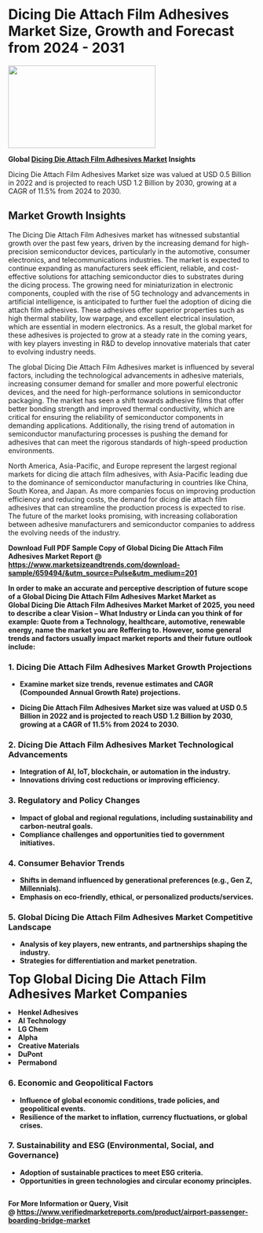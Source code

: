 <H1>Dicing Die Attach Film Adhesives Market Size, Growth and Forecast from 2024 - 2031</H1><img class="aligncenter size-medium wp-image-584254" src="https://thirdeyenews.in/wp-content/uploads/2024/09/Global-Market-Research-300x168.jpeg" alt="" width="300" height="168" /><p><strong>Global&nbsp;<a href="https://www.marketsizeandtrends.com/download-sample/659494/&amp;utm_source=Pulse&amp;utm_medium=201">Dicing Die Attach Film Adhesives Market</a> Insights</strong></p><p>Dicing Die Attach Film Adhesives Market size was valued at USD 0.5 Billion in 2022 and is projected to reach USD 1.2 Billion by 2030, growing at a CAGR of 11.5% from 2024 to 2030.</p><p><h2>Market Growth Insights</h2> <p>The Dicing Die Attach Film Adhesives market has witnessed substantial growth over the past few years, driven by the increasing demand for high-precision semiconductor devices, particularly in the automotive, consumer electronics, and telecommunications industries. The market is expected to continue expanding as manufacturers seek efficient, reliable, and cost-effective solutions for attaching semiconductor dies to substrates during the dicing process. The growing need for miniaturization in electronic components, coupled with the rise of 5G technology and advancements in artificial intelligence, is anticipated to further fuel the adoption of dicing die attach film adhesives. These adhesives offer superior properties such as high thermal stability, low warpage, and excellent electrical insulation, which are essential in modern electronics. As a result, the global market for these adhesives is projected to grow at a steady rate in the coming years, with key players investing in R&D to develop innovative materials that cater to evolving industry needs.</p> <p><strong></strong></p> <p>The global Dicing Die Attach Film Adhesives market is influenced by several factors, including the technological advancements in adhesive materials, increasing consumer demand for smaller and more powerful electronic devices, and the need for high-performance solutions in semiconductor packaging. The market has seen a shift towards adhesive films that offer better bonding strength and improved thermal conductivity, which are critical for ensuring the reliability of semiconductor components in demanding applications. Additionally, the rising trend of automation in semiconductor manufacturing processes is pushing the demand for adhesives that can meet the rigorous standards of high-speed production environments.</p> <p>North America, Asia-Pacific, and Europe represent the largest regional markets for dicing die attach film adhesives, with Asia-Pacific leading due to the dominance of semiconductor manufacturing in countries like China, South Korea, and Japan. As more companies focus on improving production efficiency and reducing costs, the demand for dicing die attach film adhesives that can streamline the production process is expected to rise. The future of the market looks promising, with increasing collaboration between adhesive manufacturers and semiconductor companies to address the evolving needs of the industry.</p> <p><strong></p><p><span class=""><strong>Download Full PDF Sample Copy of Global Dicing Die Attach Film Adhesives Market Report</strong> @ <a href="https://www.marketsizeandtrends.com/download-sample/659494/&amp;utm_source=Pulse&amp;utm_medium=201" target="_blank">https://www.marketsizeandtrends.com/download-sample/659494/&amp;utm_source=Pulse&amp;utm_medium=201</a></span></p><p>In order to make an accurate and perceptive description of future scope of a Global&nbsp;Dicing Die Attach Film Adhesives Market Market as Global&nbsp;Dicing Die Attach Film Adhesives Market Market of 2025, you need to describe a clear Vision &ndash; What Industry or Linda can you think of for example: Quote from a Technology, healthcare, automotive, renewable energy, name the market you are Reffering to. However, some general trends and factors usually impact market reports and their future outlook include:</p><h3>1.&nbsp;<strong>Dicing Die Attach Film Adhesives Market Growth Projections</strong></h3><ul><li>Examine market size trends, revenue estimates and CAGR (Compounded Annual Growth Rate) projections.</li><li><p>Dicing Die Attach Film Adhesives Market size was valued at USD 0.5 Billion in 2022 and is projected to reach USD 1.2 Billion by 2030, growing at a CAGR of 11.5% from 2024 to 2030.</p></li></ul><h3>2.&nbsp;<strong>Dicing Die Attach Film Adhesives Market Technological Advancements</strong></h3><ul><li>Integration of AI, IoT, blockchain, or automation in the industry.</li><li>Innovations driving cost reductions or improving efficiency.</li></ul><h3>3.&nbsp;<strong>Regulatory and Policy Changes</strong></h3><ul><li>Impact of global and regional regulations, including sustainability and carbon-neutral goals.</li><li>Compliance challenges and opportunities tied to government initiatives.</li></ul><h3>4.&nbsp;<strong>Consumer Behavior Trends</strong></h3><ul><li>Shifts in demand influenced by generational preferences (e.g., Gen Z, Millennials).</li><li>Emphasis on eco-friendly, ethical, or personalized products/services.</li></ul><h3>5.&nbsp;<strong>Global Dicing Die Attach Film Adhesives Market Competitive Landscape</strong></h3><ul><li>Analysis of key players, new entrants, and partnerships shaping the industry.</li><li>Strategies for differentiation and market penetration.</li></ul><p data-pm-slice="1 1 []"><span style="color: inherit; font-family: inherit; font-size: 25px;">Top Global Dicing Die Attach Film Adhesives Market Companies</span></p><div class="" data-test-id=""><p><li>Henkel Adhesives</li><li> AI Technology</li><li> LG Chem</li><li> Alpha</li><li> Creative Materials</li><li> DuPont</li><li> Permabond</li></p></div><h3>6.&nbsp;<strong>Economic and Geopolitical Factors</strong></h3><ul><li>Influence of global economic conditions, trade policies, and geopolitical events.</li><li>Resilience of the market to inflation, currency fluctuations, or global crises.</li></ul><h3>7.&nbsp;<strong>Sustainability and ESG (Environmental, Social, and Governance)</strong></h3><ul><li>Adoption of sustainable practices to meet ESG criteria.</li><li>Opportunities in green technologies and circular economy principles.</li></ul><h2><strong style="font-size: 14px;">For More Information or Query, Visit @&nbsp;</strong><a style="background-color: #ffffff; font-size: 14px;" href="https://www.marketsizeandtrends.com/report/dicing-die-attach-film-adhesives-market/" target="_blank">https://www.verifiedmarketreports.com/product/airport-passenger-boarding-bridge-market</a></h2>
